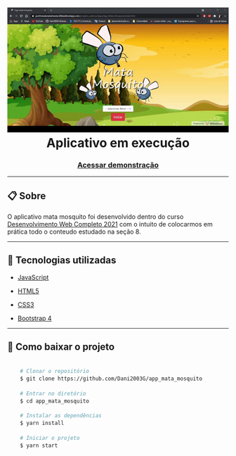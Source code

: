 <h1 align="center">
    <img src="gif/app_mata_mosquito.gif">
    <br>
    <figcaption>Aplicativo em execução</figcaption>
</h1>

<h3 align="center">
    <a href="https://portfoliodanielalmeida.000webhostapp.com/projetos/apps/app_mata_mosquito/">Acessar demonstração</a>
</h3>

---

## 📋 Sobre
O aplicativo mata mosquito foi desenvolvido dentro do curso [Desenvolvimento Web Completo 2021](https://www.udemy.com/course/web-completo/) com o intuito de colocarmos em prática todo o conteudo estudado na seção 8.

---

## 🚀 Tecnologias utilizadas

- [JavaScript](https://www.w3schools.com/js/default.asp)

- [HTML5](https://www.w3schools.com/html/default.asp)

- [CSS3](https://www.w3schools.com/css/default.asp)

- [Bootstrap 4](https://getbootstrap.com/docs/4.6/getting-started/introduction/)

---

## 📁 Como baixar o projeto
``` bash

    # Clonar o repositório
    $ git clone https://github.com/Dani2003G/app_mata_mosquito

    # Entrar no diretório
    $ cd app_mata_mosquito

    # Instalar as dependências
    $ yarn install

    # Iniciar o projeto
    $ yarn start
```